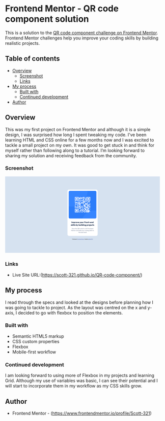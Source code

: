 # Frontend Mentor - QR code component solution

This is a solution to the [QR code component challenge on Frontend Mentor](https://www.frontendmentor.io/challenges/qr-code-component-iux_sIO_H). Frontend Mentor challenges help you improve your coding skills by building realistic projects. 

## Table of contents
- [Overview](#overview)
  - [Screenshot](#screenshot)
  - [Links](#links)
- [My process](#my-process)
  - [Built with](#built-with)
  - [Continued development](#continued-development)
- [Author](#author)


## Overview
This was my first project on Frontend Mentor and although it is a simple design, I was surprised how long I spent tweaking my code.
I've been learning HTML and CSS online for a few months now and I was excited to tackle a small project on my own. It was good to get stuck in and think for myself rather than following along to a tutorial.
 I’m looking forward to sharing my solution and receiving feedback from the community.


### Screenshot
![](./screenshot.png)


### Links
- Live Site URL:(https://scott-321.github.io/QR-code-component/)


## My process
I read through the specs and looked at the designs before planning how I was going to tackle to project.  As the layout was centred on the x and y-axis, I decided to go with flexbox to position the elements.


### Built with
- Semantic HTML5 markup
- CSS custom properties
- Flexbox
- Mobile-first workflow


### Continued development
I am looking forward to using more of Flexbox in my projects and learning Grid. Although my use of variables was basic, I can see their potential and I will start to incorporate them in my workflow as my CSS skills grow.


## Author
- Frontend Mentor - (https://www.frontendmentor.io/profile/Scott-321)
